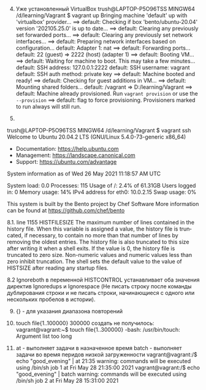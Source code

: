 


4. Уже установленный VirtualBox 
trush@LAPTOP-P5O96TSS MINGW64 /d/learning/Vagrant
$ vagrant up
Bringing machine 'default' up with 'virtualbox' provider...
==> default: Checking if box 'bento/ubuntu-20.04' version '202105.25.0' is up to date...
==> default: Clearing any previously set forwarded ports...
==> default: Clearing any previously set network interfaces...
==> default: Preparing network interfaces based on configuration...
    default: Adapter 1: nat
==> default: Forwarding ports...
    default: 22 (guest) => 2222 (host) (adapter 1)
==> default: Booting VM...
==> default: Waiting for machine to boot. This may take a few minutes...
    default: SSH address: 127.0.0.1:2222
    default: SSH username: vagrant
    default: SSH auth method: private key
==> default: Machine booted and ready!
==> default: Checking for guest additions in VM...
==> default: Mounting shared folders...
    default: /vagrant => D:/learning/Vagrant
==> default: Machine already provisioned. Run `vagrant provision` or use the `--provision`
==> default: flag to force provisioning. Provisioners marked to run always will still run.



7. 
trush@LAPTOP-P5O96TSS MINGW64 /d/learning/Vagrant
$ vagrant ssh
Welcome to Ubuntu 20.04.2 LTS (GNU/Linux 5.4.0-73-generic x86_64)

 * Documentation:  https://help.ubuntu.com
 * Management:     https://landscape.canonical.com
 * Support:        https://ubuntu.com/advantage

  System information as of Wed 26 May 2021 11:18:57 AM UTC

  System load:  0.0               Processes:             115
  Usage of /:   2.4% of 61.31GB   Users logged in:       0
  Memory usage: 14%               IPv4 address for eth0: 10.0.2.15
  Swap usage:   0%


This system is built by the Bento project by Chef Software
More information can be found at https://github.com/chef/bento

8.1. line 1155
HISTFILESIZE
              The maximum number of lines contained in the history file.  When
              this variable is assigned a value, the  history  file  is  trun‐
              cated,  if  necessary,  to  contain  no more than that number of
              lines by removing the oldest entries.  The history file is  also
              truncated  to this size after writing it when a shell exits.  If
              the value is 0, the history file  is  truncated  to  zero  size.
              Non-numeric  values  and  numeric  values less than zero inhibit
              truncation.  The shell sets the default value to  the  value  of
              HISTSIZE after reading any startup files.
 
8.2   Ignoreboth в переменной HISTCONTROL устанавливает оба значения директив Ignoredups и Ignorespace (Не писать строку после команды дублирования строки и не писать строки, начинающиеся с одного или нескольких пробелов в истории).

9. {} - для указания диапазона повторений
 
10. touch file{1..100000}
300000 создать не получилось:
 vagrant@vagrant:~$ touch file{1..300000}
-bash: /usr/bin/touch: Argument list too long


 13.    at - выполняет задачи в назначенное время
        batch - выполняет задачи во время перидов низкой загруженности
vagrant@vagrant:/$ echo "good_evening" | at 21:35
warning: commands will be executed using /bin/sh
job 1 at Fri May 28 21:35:00 2021
vagrant@vagrant:/$ echo "good_evening" | batch
warning: commands will be executed using /bin/sh
job 2 at Fri May 28 15:31:00 2021

